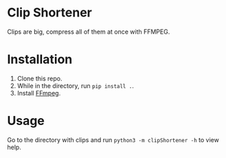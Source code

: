 # Clip Shortener
Clips are big, compress all of them at once with FFMPEG.

# Installation
1. Clone this repo.
2. While in the directory, run `pip install .`.
3. Install [FFmpeg](https://www.ffmpeg.org).

# Usage
Go to the directory with clips and run `python3 -m clipShortener -h` to view help.